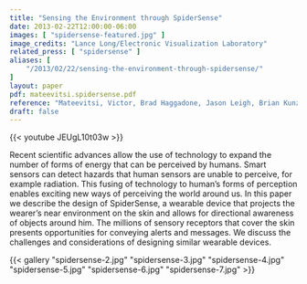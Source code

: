 ```yaml
---
title: "Sensing the Environment through SpiderSense"
date: 2013-02-22T12:00:00-06:00
images: [ "spidersense-featured.jpg" ]
image_credits: "Lance Long/Electronic Visualization Laboratory"
related_press: [ "spidersense" ]
aliases: [
    "/2013/02/22/sensing-the-environment-through-spidersense/"
]
layout: paper
pdf: mateevitsi.spidersense.pdf
reference: "Mateevitsi, Victor, Brad Haggadone, Jason Leigh, Brian Kunzer, and Robert V. Kenyon. \"Sensing the environment through SpiderSense.\" In Proceedings of the 4th augmented human international conference, pp. 51-57. 2013."
draft: false
---
```

{{< youtube JEUgL10t03w >}}

Recent scientific advances allow the use of technology to expand the number of forms of energy that can be perceived by humans. Smart sensors can detect hazards that human sensors are unable to perceive, for example radiation. This fusing of technology to human’s forms of perception enables exciting new ways of perceiving the world around us. In this paper we describe the design of SpiderSense, a wearable device that projects the wearer’s near environment on the skin and allows for directional awareness of objects around him. The millions of sensory receptors that cover the skin presents opportunities for conveying alerts and messages. We discuss the challenges and considerations of designing similar wearable devices.

{{< gallery "spidersense-2.jpg" "spidersense-3.jpg" "spidersense-4.jpg" "spidersense-5.jpg" "spidersense-6.jpg" "spidersense-7.jpg" >}}
